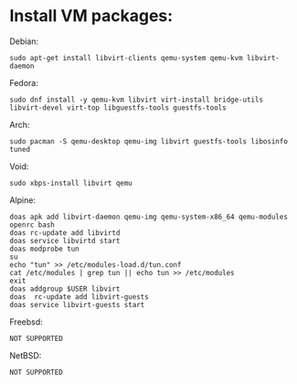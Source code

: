 # Install VM packages:

Debian: 
```
sudo apt-get install libvirt-clients qemu-system qemu-kvm libvirt-daemon 
```
Fedora:
```
sudo dnf install -y qemu-kvm libvirt virt-install bridge-utils libvirt-devel virt-top libguestfs-tools guestfs-tools
```
Arch:
```
sudo pacman -S qemu-desktop qemu-img libvirt guestfs-tools libosinfo tuned
```
Void:
```
sudo xbps-install libvirt qemu
```
Alpine:
```
doas apk add libvirt-daemon qemu-img qemu-system-x86_64 qemu-modules openrc bash
doas rc-update add libvirtd
doas service libvirtd start
doas modprobe tun
su
echo "tun" >> /etc/modules-load.d/tun.conf
cat /etc/modules | grep tun || echo tun >> /etc/modules
exit
doas addgroup $USER libvirt
doas  rc-update add libvirt-guests
doas service libvirt-guests start
```
Freebsd:
```
NOT SUPPORTED
```
NetBSD:
```
NOT SUPPORTED
```
